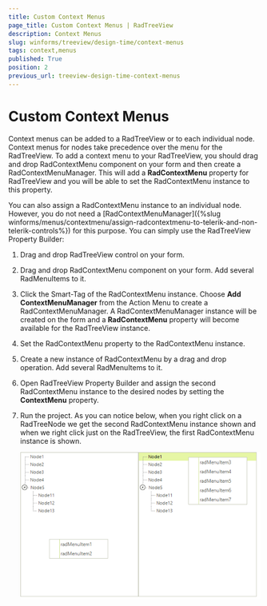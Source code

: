 ```yaml
---
title: Custom Context Menus
page_title: Custom Context Menus | RadTreeView
description: Context Menus
slug: winforms/treeview/design-time/context-menus
tags: context,menus
published: True
position: 2
previous_url: treeview-design-time-context-menus
---
```


# Custom Context Menus

Context menus can be added to a RadTreeView or to each individual node. Context menus for nodes take precedence over the menu for the RadTreeView. To add a context menu to your RadTreeView, you should drag and drop RadContextMenu component on your form and then create a RadContextMenuManager. This will add a __RadContextMenu__ property for RadTreeView and you will be able to set the RadContextMenu instance to this property.

You can also assign a RadContextMenu instance to an individual node. However, you do not need a [RadContextMenuManager]({%slug winforms/menus/contextmenu/assign-radcontextmenu-to-telerik-and-non-telerik-controls%}) for this purpose. You can simply use the RadTreeView Property Builder:

1. Drag and drop RadTreeView control on your form. 

2. Drag and drop RadContextMenu component on your form. Add several RadMenuItems to it.

3. Click the Smart-Tag of the RadContextMenu instance. Choose __Add ContextMenuManager__ from the Action Menu to create a RadContextMenuManager. A RadContextMenuManager instance will be created on the form and a __RadContextMenu__ property will become available for the RadTreeView instance. 

4. Set the RadContextMenu property to the RadContextMenu instance.

5. Create a new instance of RadContextMenu by a drag and drop operation. Add several RadMenuItems to it.

6. Open RadTreeView Property Builder and assign the second RadContextMenu instance to the desired nodes by setting the __ContextMenu__ property.

7. Run the project. As you can notice below, when you right click on a RadTreeNode we get the second RadContextMenu instance shown and when we right click just on the RadTreeView, the first RadContextMenu instance is shown.
    
    ![treeview-design-time-context-menus 001](images/treeview-design-time-context-menus001.png)


